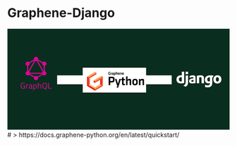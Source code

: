# Graphene-Django
<img src="https://github.com/khaipham2204/Django/blob/main/GraphQL/graphene-django.png">
#
> https://docs.graphene-python.org/en/latest/quickstart/
